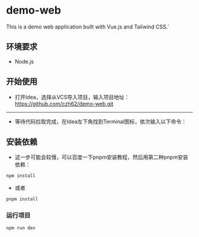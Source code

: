 # demo-web

This is a demo web application built with Vue.js and Tailwind CSS.`

## 环境要求

- Node.js

## 开始使用

- 打开Idea，选择从VCS导入项目，输入项目地址：https://github.com/czh62/demo-web.git

- --

- 等待代码拉取完成，在Idea左下角找到Terminal图标，依次输入以下命令：

## 安装依赖

- 这一步可能会较慢，可以百度一下pnpm安装教程，然后用第二种pnpm安装依赖：

```sh
npm install
```

- 或者

```sh
pnpm install
```

### 运行项目

```sh
npm run dev
```
